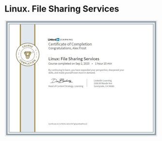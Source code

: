# Linux. File Sharing Services
![](https://github.com/zuFrost/Linux-File-Sharing-Services/blob/master/Linux.%20File%20Sharing%20Services%20Certificate%20-%20LinkedIn.jpg)
